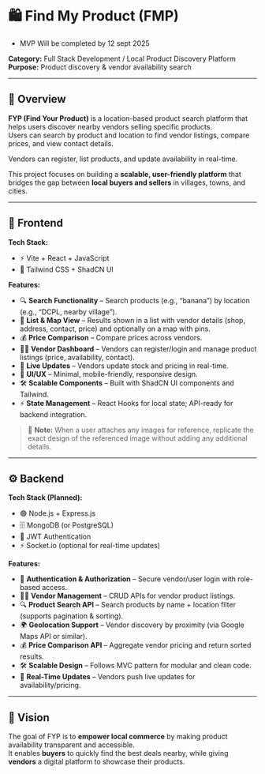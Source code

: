 # 🛍️ Find My Product (FMP)  

- MVP Will be completed by 12 sept 2025

**Category:** Full Stack Development / Local Product Discovery Platform  
**Purpose:** Product discovery & vendor availability search  

---

## 📖 Overview

**FYP (Find Your Product)** is a location-based product search platform that helps users discover nearby vendors selling specific products.  
Users can search by product and location to find vendor listings, compare prices, and view contact details.  

Vendors can register, list products, and update availability in real-time.  

This project focuses on building a **scalable, user-friendly platform** that bridges the gap between **local buyers and sellers** in villages, towns, and cities.  

---

## 🎨 Frontend

**Tech Stack:**  
- ⚡ Vite + React + JavaScript  
- 🎨 Tailwind CSS + ShadCN UI  

**Features:**  
- 🔍 **Search Functionality** – Search products (e.g., “banana”) by location (e.g., “DCPL, nearby village”).  
- 📍 **List & Map View** – Results shown in a list with vendor details (shop, address, contact, price) and optionally on a map with pins.  
- 💰 **Price Comparison** – Compare prices across vendors.  
- 🧑‍💼 **Vendor Dashboard** – Vendors can register/login and manage product listings (price, availability, contact).  
- 🔄 **Live Updates** – Vendors update stock and pricing in real-time.  
- 📱 **UI/UX** – Minimal, mobile-friendly, responsive design.  
- 🛠️ **Scalable Components** – Built with ShadCN UI components and Tailwind.  
- ⚡ **State Management** – React Hooks for local state; API-ready for backend integration.  

> 🔹 **Note:** When a user attaches any images for reference, replicate the exact design of the referenced image without adding any additional details.  

---

## ⚙️ Backend

**Tech Stack (Planned):**  
- 🟢 Node.js + Express.js  
- 🗄️ MongoDB (or PostgreSQL)  
- 🔑 JWT Authentication  
- ⚡ Socket.io (optional for real-time updates)  

**Features:**  
- 🔐 **Authentication & Authorization** – Secure vendor/user login with role-based access.  
- 🧑‍💼 **Vendor Management** – CRUD APIs for vendor product listings.  
- 🔍 **Product Search API** – Search products by name + location filter (supports pagination & sorting).  
- 🌍 **Geolocation Support** – Vendor discovery by proximity (via Google Maps API or similar).  
- 💰 **Price Comparison API** – Aggregate vendor pricing and return sorted results.  
- 🛠️ **Scalable Design** – Follows MVC pattern for modular and clean code.  
- 🔄 **Real-Time Updates** – Vendors push live updates for availability/pricing.  

---

## 🚀 Vision

The goal of FYP is to **empower local commerce** by making product availability transparent and accessible.  
It enables **buyers** to quickly find the best deals nearby, while giving **vendors** a digital platform to showcase their products.  
